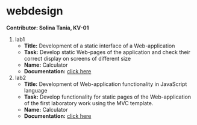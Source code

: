 # webdesign
**Contributor: Solina Tania, KV-01**
1. lab1 
   - **Title:** Development of a static interface of a Web-application
   - **Task:** Develop static Web-pages of the application and check their 
	   correct display on screens of different size
   - **Name:** Calculator
   - **Documentation:** [click here](https://docs.google.com/document/d/1eYqhdOQ4lpQvU7xXfnlFtbBpHNi7x5pR/edit?usp=sharing&ouid=118171097812421940847&rtpof=true&sd=true)
2. lab2
   - **Title:** Development of Web-application functionality in JavaScript language
   - **Task:** Develop functionality for static pages of the Web-application of the first laboratory work using the MVC template.
   - **Name:** Calculator
   - **Documentation:** [click here](https://docs.google.com/document/d/1q8LpZ_nAiUYgUnB3x87VXG6AlZNEozKt/edit?usp=sharing&ouid=118171097812421940847&rtpof=true&sd=true)